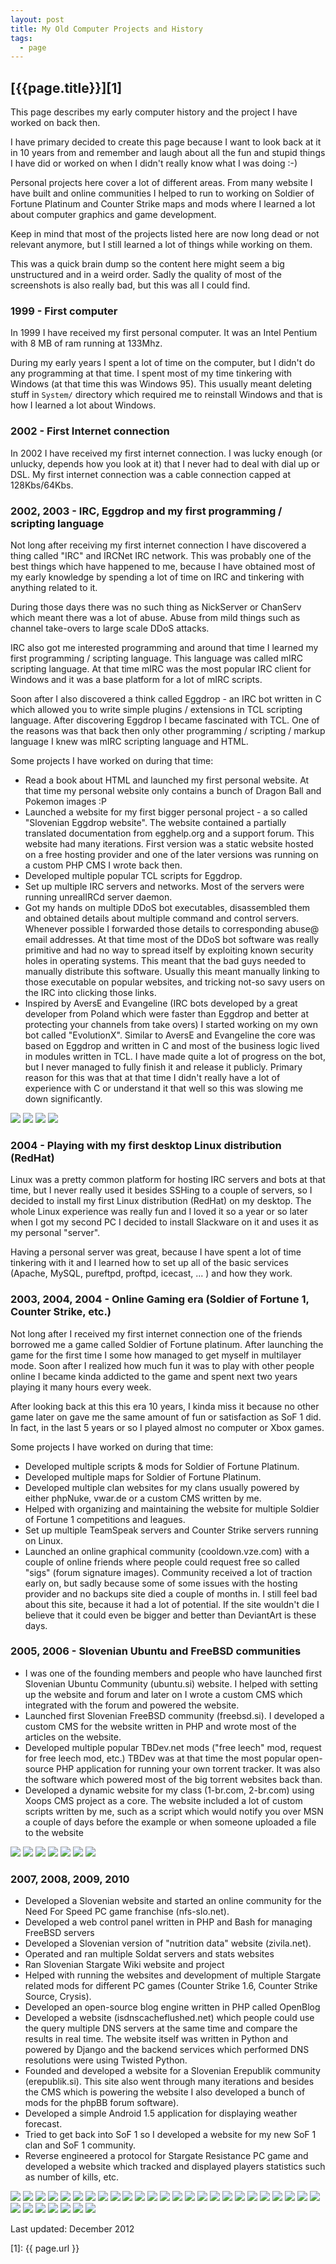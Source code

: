 ```yaml
---
layout: post
title: My Old Computer Projects and History
tags:
  - page
---
```


## [{{page.title}}][1]

This page describes my early computer history and the project I have worked on
back then.

I have primary decided to create this page because I want to look back at it in
10 years from and remember and laugh about all the fun and stupid things I have
did or worked on when I didn't really know what I was doing :-)

Personal projects here cover a lot of different areas. From many website I
have built and online communities I helped to run to working on Soldier of
Fortune Platinum and Counter Strike maps and mods where I learned a lot
about computer graphics and game development.

Keep in mind that most of the projects listed here are now long dead or not
relevant anymore, but I still learned a lot of things while working on them.

This was a quick brain dump so the content here might seem a big
unstructured and in a weird order. Sadly the quality of most of the screenshots
is also really bad, but this was all I could find.

### 1999 - First computer

In 1999 I have received my first personal computer. It was an Intel Pentium
with 8 MB of ram running at 133Mhz.

During my early years I spent a lot of time on the computer, but I didn't do
any programming at that time. I spent most of my time tinkering with Windows
(at that time this was Windows 95). This usually meant deleting stuff in
`System/` directory which required me to reinstall Windows and that is how
I learned a lot about Windows.

### 2002 - First Internet connection

In 2002 I have received my first internet connection. I was lucky enough (or
unlucky, depends how you look at it) that I never had to deal with dial up or
DSL. My first internet connection was a cable connection capped at 128Kbs/64Kbs.

### 2002, 2003 - IRC, Eggdrop and my first programming / scripting language

Not long after receiving my first internet connection I have discovered a thing
called "IRC" and IRCNet IRC network. This was probably one of the best things
which have happened to me, because I have obtained most of my early knowledge
by spending a lot of time on IRC and tinkering with anything related to it.

During those days there was no such thing as NickServer or ChanServ which
meant there was a lot of abuse. Abuse from mild things such as channel
take-overs to large scale DDoS attacks.

IRC also got me interested programming and around that time I learned my first
programming / scripting language. This language was called mIRC scripting
language. At that time mIRC was the most popular IRC client for Windows and
it was a base platform for a lot of mIRC scripts.

Soon after I also discovered a think called Eggdrop - an IRC bot written in
C which allowed you to write simple plugins / extensions in TCL scripting
language. After discovering Eggdrop I became fascinated with TCL. One of the
reasons was that back then only other programming / scripting / markup language
I knew was mIRC scripting language and HTML.

Some projects I have worked on during that time:

* Read a book about HTML and launched my first personal website. At that time my
  personal website only contains a bunch of Dragon Ball and Pokemon images :P
* Launched a website for my first bigger personal project - a so called
  "Slovenian Eggdrop website". The website contained a partially translated
  documentation from egghelp.org and a support forum.
  This website had many iterations. First version was a static website hosted
  on a free hosting provider and one of the later versions was running on a
  custom PHP CMS I wrote back then.
* Developed multiple popular TCL scripts for Eggdrop.
* Set up multiple IRC servers and networks. Most of the servers were running
  unrealIRCd server daemon.
* Got my hands on multiple DDoS bot executables, disassembled them and obtained
  details about multiple command and control servers. Whenever possible I
  forwarded those details to corresponding abuse@ email addresses. At that time
  most of the DDoS bot software was really primitive and had no way to spread
  itself by exploiting known security holes in operating systems. This meant
  that the bad guys needed to manually distribute this software. Usually this
  meant manually linking to those executable on popular websites, and tricking
  not-so savy users on the IRC into clicking those links.
* Inspired by AversE and Evangeline (IRC bots developed by a great developer
  from Poland which were faster than Eggdrop and better at protecting your
  channels from take overs) I started working on my own bot called
  "EvolutionX". Similar to AversE and Evangeline the core was based on Eggdrop
  and written in C and most of the business logic lived in modules written in
  TCL. I have made quite a lot of progress on the bot, but I never managed to
  fully finish it and release it publicly. Primary reason for this was that at
  that time I didn't really have a lot of experience with C or understand it
  that well so this was slowing me down significantly.

[![](/images/old-project-images/small/sloeggdrop_1.jpg)](/images/old-project-images/large/sloeggdrop_1.jpg)
[![](/images/old-project-images/small/sloeggdrop_2.jpg)](/images/old-project-images/large/sloeggdrop_2.jpg)
[![](/images/old-project-images/small/sloeggdrop_3.jpg)](/images/old-project-images/large/sloeggdrop_3.jpg)
[![](/images/old-project-images/small/eggcfgmaker_1.jpg)](/images/old-project-images/large/eggcfgmaker_1.jpg)

### 2004 - Playing with my first desktop Linux distribution (RedHat)

Linux was a pretty common platform for hosting IRC servers and bots at that
time, but I never really used it besides SSHing to a couple of servers, so I
decided to install my first Linux distribution (RedHat) on my desktop. The
whole Linux experience was really fun and I loved it so a year or so later
when I got my second PC I decided to install Slackware on it and uses it as
my personal "server".

Having a personal server was great, because I have spent a lot of time
tinkering with it and I learned how to set up all of the basic services (Apache,
MySQL, pureftpd, proftpd, icecast, ... ) and how they work.

### 2003, 2004, 2004 - Online Gaming era (Soldier of Fortune 1, Counter Strike, etc.)

Not long after I received my first internet connection one of the friends
borrowed me a game called Soldier of Fortune platinum. After launching the
game for the first time I some how managed to get myself in multilayer mode.
Soon after I realized how much fun it was to play with other people online
I became kinda addicted to the game and spent next two years playing it
many hours every week.

After looking back at this this era 10 years, I kinda miss it because no other
game later on gave me the same amount of fun or satisfaction as SoF 1 did. In
fact, in the last 5 years or so I played almost no computer or Xbox games.

Some projects I have worked on during that time:

* Developed multiple scripts & mods for Soldier of Fortune Platinum.
* Developed multiple maps for Soldier of Fortune Platinum.
* Developed multiple clan websites for my clans usually powered by
  either phpNuke, vwar.de or a custom CMS written by me.
* Helped with organizing and maintaining the website for multiple Soldier of
  Fortune 1 competitions and leagues.
* Set up multiple TeamSpeak servers and Counter Strike servers running on
  Linux.
* Launched an online graphical community (cooldown.vze.com) with a couple
  of online friends where people could request free so called "sigs" (forum
  signature images). Community received a lot of traction early on, but sadly
  because some of some issues with the hosting provider and no backups site
  died a couple of months in.
  I still feel bad about this site, because it had a lot of potential. If
  the site wouldn't die I believe that it could even be bigger and better
  than DeviantArt is these days.

### 2005, 2006 - Slovenian Ubuntu and FreeBSD communities

* I was one of the founding members and people who have launched first
  Slovenian Ubuntu Community (ubuntu.si) website. I helped with setting up the
  website and forum and later on I wrote a custom CMS which integrated with the
  forum and powered the website.
* Launched first Slovenian FreeBSD community (freebsd.si). I developed a custom
  CMS for the website written in PHP and wrote most of the articles on the
  website.
* Developed multiple popular TBDev.net mods ("free leech" mod, request for free
  leech mod, etc.) TBDev was at that time the most popular open-source PHP
  application for running your own torrent tracker. It was also the software
  which powered most of the big torrent websites back than.
* Developed a dynamic website for my class (1-br.com, 2-br.com) using Xoops
  CMS project as a core. The website included a lot of custom scripts written
  by me, such as a script which would notify you over MSN a couple of days
  before the example or when someone uploaded a file to the website

[![](/images/old-project-images/small/ubuntusi_1.jpg)](/images/old-project-images/large/ubuntusi_1.jpg)
[![](/images/old-project-images/small/ubuntusi_2.jpg)](/images/old-project-images/large/ubuntusi_2.jpg)
[![](/images/old-project-images/small/ubuntusi_3.jpg)](/images/old-project-images/large/ubuntusi_3.jpg)
[![](/images/old-project-images/small/freebsdsi_1.jpg)](/images/old-project-images/large/freebsdsi_1.jpg)
[![](/images/old-project-images/small/freebsdsi_2.jpg)](/images/old-project-images/large/freebsdsi_2.jpg)
[![](/images/old-project-images/small/2br_1.jpg)](/images/old-project-images/large/2br_1.jpg)
[![](/images/old-project-images/small/2br_2.jpg)](/images/old-project-images/large/2br_2.jpg)

### 2007, 2008, 2009, 2010

* Developed a Slovenian website and started an online community for the Need
  For Speed PC game franchise (nfs-slo.net).
* Developed a web control panel written in PHP and Bash for managing FreeBSD 
  servers
* Developed a Slovenian version of "nutrition data" website (zivila.net).
* Operated and ran multiple Soldat servers and stats websites
* Ran Slovenian Stargate Wiki website and project
* Helped with running the websites and development of multiple Stargate
  related mods for different PC games (Counter Strike 1.6, Counter Strike
  Source, Crysis).
* Developed an open-source blog engine written in PHP called OpenBlog
* Developed a website (isdnscacheflushed.net) which people could use the query
  multiple DNS servers at the same time and compare the results in real time.
  The website itself was written in Python and powered by Django and the
  backend services which performed DNS resolutions were using Twisted Python.
* Founded and developed a website for a Slovenian Erepublik community
  (erepublik.si). This site also went through many iterations and besides
  the CMS which is powering the website I also developed a bunch of mods for
  the phpBB forum software).
* Developed a simple Android 1.5 application for displaying weather forecast.
* Tried to get back into SoF 1 so I developed a website for my new SoF 1 clan
  and SoF 1 community.
* Reverse engineered a protocol for Stargate Resistance PC game and developed a
  website which tracked and displayed players statistics such as number of
  kills, etc.

[![](/images/old-project-images/small/nfsslo_1.jpg)](/images/old-project-images/large/nfsslo_1.jpg)
[![](/images/old-project-images/small/nfsslo_2.jpg)](/images/old-project-images/large/nfsslo_2.jpg)
[![](/images/old-project-images/small/phpfreebsd.jpg)](/images/old-project-images/large/phpfreebsd.jpg)
[![](/images/old-project-images/small/openblog_1.jpg)](/images/old-project-images/large/openblog_1.jpg)
[![](/images/old-project-images/small/openblog_2.jpg)](/images/old-project-images/large/openblog_2.jpg)
[![](/images/old-project-images/small/openblog_3.jpg)](/images/old-project-images/large/openblog_3.jpg)
[![](/images/old-project-images/small/openblog_4.jpg)](/images/old-project-images/large/openblog_4.jpg)
[![](/images/old-project-images/small/erepubliksi_1.jpg)](/images/old-project-images/large/erepubliksi_1.jpg)
[![](/images/old-project-images/small/erepubliksi_2.jpg)](/images/old-project-images/large/erepubliksi_2.jpg)
[![](/images/old-project-images/small/erepubliksi_3.jpg)](/images/old-project-images/large/erepubliksi_3.jpg)
[![](/images/old-project-images/small/zivila_1.jpg)](/images/old-project-images/large/zivila_1.jpg)
[![](/images/old-project-images/small/zivila_2.jpg)](/images/old-project-images/large/zivila_2.jpg)
[![](/images/old-project-images/small/zivila_3.jpg)](/images/old-project-images/large/zivila_3.jpg)
[![](/images/old-project-images/small/soldatserverstats_1.png)](/images/old-project-images/large/soldatserverstats_1.png)
[![](/images/old-project-images/small/soldatslo_1.jpg)](/images/old-project-images/large/soldatslo_1.jpg)
[![](/images/old-project-images/small/soldatslo_2.jpg)](/images/old-project-images/large/soldatslo_2.jpg)
[![](/images/old-project-images/small/stargatewiki.jpg)](/images/old-project-images/large/stargatewiki.jpg)
[![](/images/old-project-images/small/stgtcserverstats_1.jpg)](/images/old-project-images/large/stgtcserverstats_1.jpg)
[![](/images/old-project-images/small/stgtcserverstats_2.jpg)](/images/old-project-images/large/stgtcserverstats_2.jpg)
[![](/images/old-project-images/small/stargatelegacy_1.jpg)](/images/old-project-images/large/stargatelegacy_1.jpg)
[![](/images/old-project-images/small/stargatelegacy_2.jpg)](/images/old-project-images/large/stargatelegacy_2.jpg)
[![](/images/old-project-images/small/stargatelegacy_3.jpg)](/images/old-project-images/large/stargatelegacy_3.jpg)
[![](/images/old-project-images/small/stargatelegacy_4.jpg)](/images/old-project-images/large/stargatelegacy_4.jpg)
[![](/images/old-project-images/small/siweather_1.jpg)](/images/old-project-images/large/siweather_1.jpg)
[![](/images/old-project-images/small/siweather_2.jpg)](/images/old-project-images/large/siweather_2.jpg)
[![](/images/old-project-images/small/siweather_3.jpg)](/images/old-project-images/large/siweather_3.jpg)
[![](/images/old-project-images/small/siweather_4.jpg)](/images/old-project-images/large/siweather_4.jpg)
[![](/images/old-project-images/small/zodiacclanwebsite_1.png)](/images/old-project-images/large/zodiacclanwebsite_1.png)
[![](/images/old-project-images/small/sgrstats_1.png)](/images/old-project-images/large/sgrstats_1.png)
[![](/images/old-project-images/small/sgrstats_2.png)](/images/old-project-images/large/sgrstats_2.png)
[![](/images/old-project-images/small/sgrstats_3.png)](/images/old-project-images/large/sgrstats_3.png)
[![](/images/old-project-images/small/sgrstats_4.png)](/images/old-project-images/large/sgrstats_4.png)

Last updated: December 2012

[1]: {{ page.url }}
